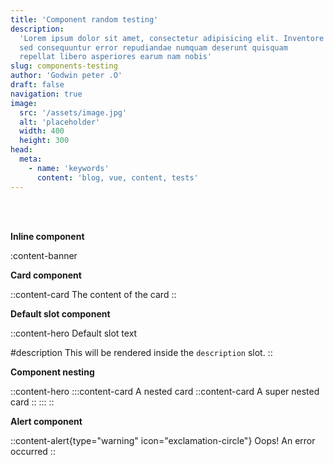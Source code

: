 ```yaml
---
title: 'Component random testing'
description:
  'Lorem ipsum dolor sit amet, consectetur adipisicing elit. Inventore
  sed consequuntur error repudiandae numquam deserunt quisquam
  repellat libero asperiores earum nam nobis'
slug: components-testing
author: 'Godwin peter .O'
draft: false
navigation: true
image:
  src: '/assets/image.jpg'
  alt: 'placeholder'
  width: 400
  height: 300
head:
  meta:
    - name: 'keywords'
      content: 'blog, vue, content, tests'
---
```


<br />
<br />

**Inline component**

:content-banner

**Card component**

::content-card
The content of the card
::

**Default slot component**

::content-hero
Default slot text

#description
This will be rendered inside the `description` slot.
::

**Component nesting**

::content-hero
:::content-card
A nested card
::content-card
A super nested card
::
:::
::

**Alert component**

::content-alert{type="warning" icon="exclamation-circle"}
Oops! An error occurred
::
